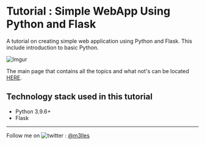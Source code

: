 # Tutorial : Simple WebApp Using Python and Flask
A tutorial on creating simple web application using Python and Flask. This  include introduction to basic Python.

![Imgur](https://i.imgur.com/1aqorH8.png)

The main page that contains all the topics and what not's can be  located [HERE](https://trashvin.github.io/learning-basic-python-and-flask/).

## Technology stack used in this tutorial
-  Python 3.9.6+
-  Flask


<hr/>

Follow me on <img title="a title" alt="twitter" src="https://i.imgur.com/JLLlB5S.png"> : [@m3lles](https://twitter.com/m3lles)
